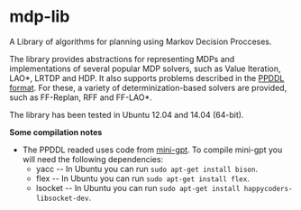 mdp-lib
=======

A Library of algorithms for planning using Markov Decision Procceses. 

The library provides abstractions for representing MDPs and implementations of several popular MDP solvers, such as Value Iteration, LAO*, LRTDP and HDP. It also supports problems described in the <a href="http://www.tempastic.org/papers/CMU-CS-04-167.pdf">PPDDL format</a>. For these, a variety of determinization-based solvers are provided, such as FF-Replan, RFF and FF-LAO*.

The library has been tested in Ubuntu 12.04 and 14.04 (64-bit).

<b>Some compilation notes</b>

<ul>
  <li>The PPDDL readed uses code from <a href="https://code.google.com/archive/p/mini-gpt/">mini-gpt</a>. To compile mini-gpt you will need the following dependencies:
  <ul>
    <li>yacc -- In Ubuntu you can run <code>sudo apt-get install bison</code>. </li>
    <li>flex -- In Ubuntu you can run <code>sudo apt-get install flex</code>. </li>
    <li>lsocket -- In Ubuntu you can run <code>sudo apt-get install happycoders-libsocket-dev</code>. </li>
  </ul>
</ul>
  
